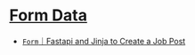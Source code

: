 # [Form Data](https://fastapi.tiangolo.com/tutorial/request-forms/)

+ [`Form`｜Fastapi and Jinja to Create a Job Post](https://www.fastapitutorial.com/blog/fastapi-jinja-create-job-post/)
